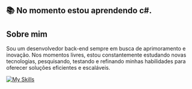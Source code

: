 ## 📚 No momento estou aprendendo c#.

## Sobre mim
Sou um desenvolvedor back-end sempre em busca de aprimoramento e inovação. Nos momentos livres, estou constantemente estudando novas tecnologias, pesquisando, testando e refinando minhas habilidades para oferecer soluções eficientes e escaláveis.

[![My Skills](https://skillicons.dev/icons?i=c,cpp,godot,blender,vscode,ps,linux)](https://skillicons.dev)
